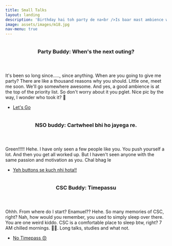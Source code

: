 ```yaml
---
title: Small Talks
layout: landing
description: 'Birthday hai toh party de na<br />Is baar mast ambience walae me jana tha re.'
image: assets/images/m18.jpg
nav-menu: true
---
```


<!-- Main -->
<div id="main">

<!-- One -->
<!-- <section id="one">
	<div class="inner">
		<header class="major">
			<h2>When's the next outing?</h2>
		</header>
		<p>It's been so long since....., since anything. When are you going to give me party? There are like a thousand reasons why you should. Little one, meet me soon. We'll go somewhere awesome. And yes, a good ambience is at the top of the priority list.</p>
	</div>
</section> -->

<!-- Two -->
<section id="two" class="spotlights">
	<section>
		<a href="generic.html" class="image">
			<img src="{% link assets/images/m17.jpg %}" alt="" data-position="center center" />
		</a>
		<div class="content">
			<div class="inner">
				<header class="major">
					<h3>Party Buddy: When's the next outing?</h3>
				</header>
				<p>It's been so long since....., since anything. When are you going to give me party? There are like a thousand reasons why you should. Little one, meet me soon. We'll go somewhere awesome. And yes, a good ambience is at the top of the priority list. So don't worry about it you pglet. Nice pic by the way, I wonder who took it? 🤔</p>
				<ul class="actions">
					<li><a href="generic.html" class="button">Let's Go</a></li>
				</ul>
			</div>
		</div>
	</section>
	<section>
		<a href="generic.html" class="image">
			<img src="{% link assets/images/m7.jpeg %}" alt="" data-position="top center" />
		</a>
		<div class="content">
			<div class="inner">
				<header class="major">
					<h3>NSO buddy: Cartwheel bhi ho jayega re. </h3>
				</header>
				<p>Green!!!!! Hehe. I have only seen a few people like you. You push yourself a lot. And then you get all worked up. But I haven't seen anyone with the same passion and motivation as you. Chal bhag le </p>
				<ul class="actions">
					<li><a href="generic.html" class="button">Yeh buttons se kuch nhi hota!!</a></li>
				</ul>
			</div>
		</div>
	</section>
	<section>
		<a href="generic.html" class="image">
			<img src="{% link assets/images/m_short.png %}" alt="" data-position="25% 25%" />
		</a>
		<div class="content">
			<div class="inner">
				<header class="major">
					<h3>CSC Buddy: Timepassu</h3>
				</header>
				<p>Ohhh. From where do I start? Enamuel?? Hehe. So many memories of CSC, right? Nah, how would you remember, you used to simply sleep over there. You are one weird kiddo. CSC is a comfortable place to sleep btw, right? 7 AM chilled mornings. 🥶🥶. Long talks, studies and what not.</p>
				<ul class="actions">
					<li><a href="generic.html" class="button">No Timepass 😠</a></li>
				</ul>
			</div>
		</div>
	</section>
</section>

<!-- Three -->
<!-- <section id="three">
	<div class="inner">
		<header class="major">
			<h2>Massa libero</h2>
		</header>
		<p>Nullam et orci eu lorem consequat tincidunt vivamus et sagittis libero. Mauris aliquet magna magna sed nunc rhoncus pharetra. Pellentesque condimentum sem. In efficitur ligula tate urna. Maecenas laoreet massa vel lacinia pellentesque lorem ipsum dolor. Nullam et orci eu lorem consequat tincidunt. Vivamus et sagittis libero. Mauris aliquet magna magna sed nunc rhoncus amet pharetra et feugiat tempus.</p>
		<ul class="actions">
			<li><a href="generic.html" class="button next">Get Started</a></li>
		</ul>
	</div>
</section> -->

</div>
